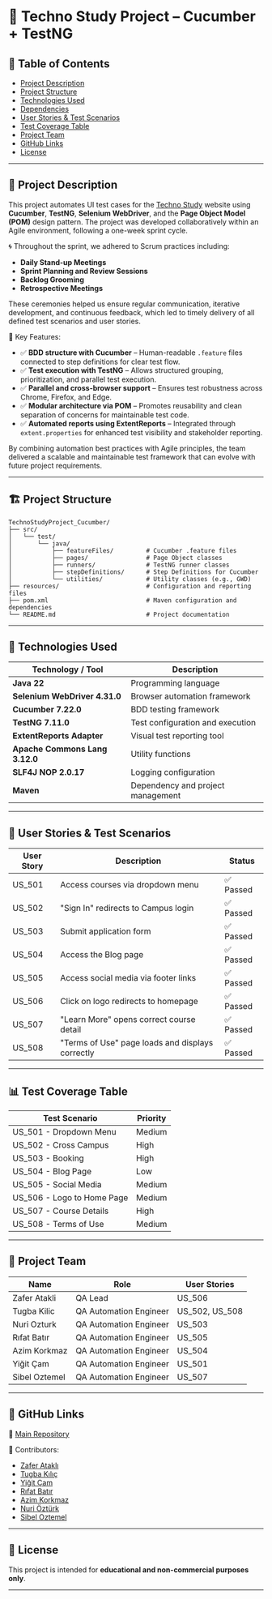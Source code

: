 

# 🧪 Techno Study Project – Cucumber + TestNG

## 📌 Table of Contents

- [Project Description](#project-description)
- [Project Structure](#project-structure)
- [Technologies Used](#technologies-used)
- [Dependencies](#dependencies)
- [User Stories & Test Scenarios](#user-stories--test-scenarios)
- [Test Coverage Table](#test-coverage-table)
- [Project Team](#project-team)
- [GitHub Links](#github-links)
- [License](#license)

---

## 📄 Project Description

This project automates UI test cases for the [Techno Study](https://techno.study/) website using **Cucumber**, **TestNG**, **Selenium WebDriver**, and the **Page Object Model (POM)** design pattern. The project was developed collaboratively within an Agile environment, following a one-week sprint cycle.

🌀 Throughout the sprint, we adhered to Scrum practices including:

- **Daily Stand-up Meetings**
- **Sprint Planning and Review Sessions**
- **Backlog Grooming**
- **Retrospective Meetings**

These ceremonies helped us ensure regular communication, iterative development, and continuous feedback, which led to timely delivery of all defined test scenarios and user stories.

📌 Key Features:

- ✅ **BDD structure with Cucumber** – Human-readable `.feature` files connected to step definitions for clear test flow.
- ✅ **Test execution with TestNG** – Allows structured grouping, prioritization, and parallel test execution.
- ✅ **Parallel and cross-browser support** – Ensures test robustness across Chrome, Firefox, and Edge.
- ✅ **Modular architecture via POM** – Promotes reusability and clean separation of concerns for maintainable test code.
- ✅ **Automated reports using ExtentReports** – Integrated through `extent.properties` for enhanced test visibility and stakeholder reporting.

By combining automation best practices with Agile principles, the team delivered a scalable and maintainable test framework that can evolve with future project requirements.

---


## 🏗️ Project Structure

```plaintext
TechnoStudyProject_Cucumber/
├── src/
│   └── test/
│       └── java/
│           ├── featureFiles/         # Cucumber .feature files
│           ├── pages/                # Page Object classes
│           ├── runners/              # TestNG runner classes
│           ├── stepDefinitions/      # Step Definitions for Cucumber
│           └── utilities/            # Utility classes (e.g., GWD)
├── resources/                        # Configuration and reporting files
├── pom.xml                           # Maven configuration and dependencies
└── README.md                         # Project documentation
```

---

## 🧰 Technologies Used

| Technology / Tool                  | Description                                              |
|-----------------------------------|----------------------------------------------------------|
| **Java 22**                       | Programming language                                     |
| **Selenium WebDriver 4.31.0**     | Browser automation framework                             |
| **Cucumber 7.22.0**               | BDD testing framework                                    |
| **TestNG 7.11.0**                 | Test configuration and execution                         |
| **ExtentReports Adapter**         | Visual test reporting tool                               |
| **Apache Commons Lang 3.12.0**    | Utility functions                                        |
| **SLF4J NOP 2.0.17**              | Logging configuration                                    |
| **Maven**                         | Dependency and project management                        |

---


## 🧪 User Stories & Test Scenarios

| User Story | Description                                                    | Status     |
|------------|----------------------------------------------------------------|------------|
| US_501     | Access courses via dropdown menu                               | ✅ Passed  |
| US_502     | "Sign In" redirects to Campus login                            | ✅ Passed  |
| US_503     | Submit application form                                        | ✅ Passed  |
| US_504     | Access the Blog page                                           | ✅ Passed  |
| US_505     | Access social media via footer links                           | ✅ Passed  |
| US_506     | Click on logo redirects to homepage                            | ✅ Passed  |
| US_507     | "Learn More" opens correct course detail                       | ✅ Passed  |
| US_508     | "Terms of Use" page loads and displays correctly               | ✅ Passed  |

---

## 📊 Test Coverage Table

| Test Scenario              | Priority |
|----------------------------|----------|
| US_501 - Dropdown Menu     | Medium   |
| US_502 - Cross Campus      | High     |
| US_503 - Booking           | High     |
| US_504 - Blog Page         | Low      |
| US_505 - Social Media      | Medium   |
| US_506 - Logo to Home Page | Medium   |
| US_507 - Course Details    | High     |
| US_508 - Terms of Use      | Medium   |

---

## 👥 Project Team

| Name          | Role                      | User Stories   |
|---------------|---------------------------|----------------|
| Zafer Atakli  | QA Lead                   | US_506         |
| Tugba Kilic   | QA Automation Engineer    | US_502, US_508 |
| Nuri Ozturk   | QA Automation Engineer    | US_503         |
| Rıfat Batır   | QA Automation Engineer    | US_505         |
| Azim Korkmaz  | QA Automation Engineer    | US_504         |
| Yiğit Çam     | QA Automation Engineer    | US_501         |
| Sibel Oztemel | QA Automation Engineer    | US_507         |

---

## 🔗 GitHub Links

📁 [Main Repository](https://github.com/zaferatakli/TechnoStudyProject_Cucumber)

👤 Contributors:

- [Zafer Ataklı](https://github.com/zaferatakli)
- [Tugba Kılıç](https://github.com/TugbaKilic33)
- [Yiğit Çam](https://github.com/Yigit-Cam)
- [Rıfat Batır](https://github.com/rftbtr)
- [Azim Korkmaz](https://github.com/AzimKorkmaz)
- [Nuri Öztürk](https://github.com/NuriOzturk)
- [Sibel Oztemel](https://github.com/Sibel52)

---

## 📜 License

This project is intended for **educational and non-commercial purposes only**.

---
